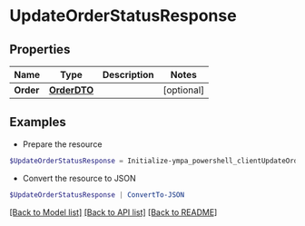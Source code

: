 # UpdateOrderStatusResponse
## Properties

Name | Type | Description | Notes
------------ | ------------- | ------------- | -------------
**Order** | [**OrderDTO**](OrderDTO.md) |  | [optional] 

## Examples

- Prepare the resource
```powershell
$UpdateOrderStatusResponse = Initialize-ympa_powershell_clientUpdateOrderStatusResponse  -Order null
```

- Convert the resource to JSON
```powershell
$UpdateOrderStatusResponse | ConvertTo-JSON
```

[[Back to Model list]](../README.md#documentation-for-models) [[Back to API list]](../README.md#documentation-for-api-endpoints) [[Back to README]](../README.md)

